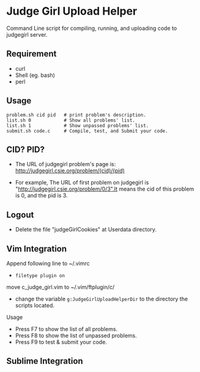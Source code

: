 # Judge Girl Upload Helper
Command Line script for compiling, running, and uploading code to judgegirl server.

## Requirement
- curl
- Shell (eg. bash)
- perl

## Usage
```
problem.sh cid pid   # print problem's description.
list.sh 0            # Show all problems' list.
list.sh 1            # Show unpassed problems' list.
submit.sh code.c     # Compile, test, and Submit your code.
```

## CID? PID?
- The URL of judgegirl problem's page is: http://judgegirl.csie.org/problem/(cid)/(pid)

- For example, The URL of first problem on judgegirl is "http://judgegirl.csie.org/problem/0/3".It means the cid of this problem is 0, and the pid is 3.

## Logout
- Delete the file "judgeGirlCookies" at Userdata directory.

## Vim Integration
Append following line to ~/.vimrc
- `filetype plugin on`

move c_judge_girl.vim to ~/.vim/ftplugin/c/
- change the variable `g:JudgeGirlUploadHelperDir` to the directory the scripts located.

Usage
- Press F7 to show the list of all problems. 
- Press F8 to show the list of unpassed problems. 
- Press F9 to test & submit your code.

## Sublime Integration
